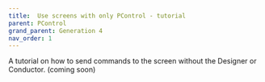 ```yaml
---
title:  Use screens with only PControl - tutorial
parent: PControl
grand_parent: Generation 4
nav_order: 1
---
```


A tutorial on how to send commands to the screen without the Designer or Conductor. (coming soon)
